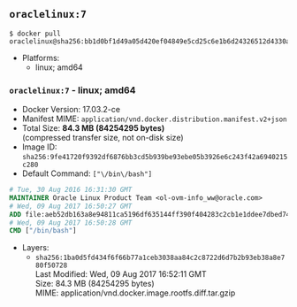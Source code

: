 ## `oraclelinux:7`

```console
$ docker pull oraclelinux@sha256:bb1d0bf1d49a05d420ef04849e5cd25c6e1b6d24326512d4330acb0921af1799
```

-	Platforms:
	-	linux; amd64

### `oraclelinux:7` - linux; amd64

-	Docker Version: 17.03.2-ce
-	Manifest MIME: `application/vnd.docker.distribution.manifest.v2+json`
-	Total Size: **84.3 MB (84254295 bytes)**  
	(compressed transfer size, not on-disk size)
-	Image ID: `sha256:9fe41720f9392df6876bb3cd5b939be93ebe05b3926e6c243f42a6940215c280`
-	Default Command: `["\/bin\/bash"]`

```dockerfile
# Tue, 30 Aug 2016 16:31:30 GMT
MAINTAINER Oracle Linux Product Team <ol-ovm-info_ww@oracle.com>
# Wed, 09 Aug 2017 16:50:27 GMT
ADD file:aeb52db163a8e94811ca5196df635144ff390f404283c2cb1e1ddee7dbed7401 in / 
# Wed, 09 Aug 2017 16:50:28 GMT
CMD ["/bin/bash"]
```

-	Layers:
	-	`sha256:1ba0d5fd434f6f66b77a1ceb3038aa84c2c8722d6d7b2b93eb38a8e780f50728`  
		Last Modified: Wed, 09 Aug 2017 16:52:11 GMT  
		Size: 84.3 MB (84254295 bytes)  
		MIME: application/vnd.docker.image.rootfs.diff.tar.gzip
